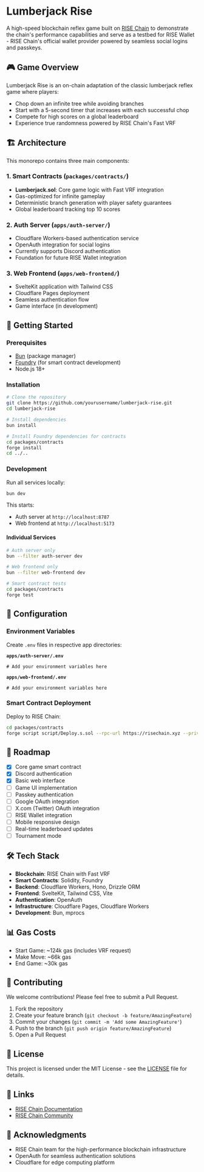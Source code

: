# Lumberjack Rise

A high-speed blockchain reflex game built on [RISE Chain](https://docs.risechain.com/getting-started/introduction.html) to demonstrate the chain's performance capabilities and serve as a testbed for RISE Wallet - RISE Chain's official wallet provider powered by seamless social logins and passkeys.

## 🎮 Game Overview

Lumberjack Rise is an on-chain adaptation of the classic lumberjack reflex game where players:

- Chop down an infinite tree while avoiding branches
- Start with a 5-second timer that increases with each successful chop
- Compete for high scores on a global leaderboard
- Experience true randomness powered by RISE Chain's Fast VRF

## 🏗️ Architecture

This monorepo contains three main components:

### 1. Smart Contracts (`packages/contracts/`)

- **Lumberjack.sol**: Core game logic with Fast VRF integration
- Gas-optimized for infinite gameplay
- Deterministic branch generation with player safety guarantees
- Global leaderboard tracking top 10 scores

### 2. Auth Server (`apps/auth-server/`)

- Cloudflare Workers-based authentication service
- OpenAuth integration for social logins
- Currently supports Discord authentication
- Foundation for future RISE Wallet integration

### 3. Web Frontend (`apps/web-frontend/`)

- SvelteKit application with Tailwind CSS
- Cloudflare Pages deployment
- Seamless authentication flow
- Game interface (in development)

## 🚀 Getting Started

### Prerequisites

- [Bun](https://bun.sh/) (package manager)
- [Foundry](https://book.getfoundry.sh/getting-started/installation) (for smart contract development)
- Node.js 18+

### Installation

```bash
# Clone the repository
git clone https://github.com/yourusername/lumberjack-rise.git
cd lumberjack-rise

# Install dependencies
bun install

# Install Foundry dependencies for contracts
cd packages/contracts
forge install
cd ../..
```

### Development

Run all services locally:

```bash
bun dev
```

This starts:

- Auth server at `http://localhost:8787`
- Web frontend at `http://localhost:5173`

#### Individual Services

```bash
# Auth server only
bun --filter auth-server dev

# Web frontend only
bun --filter web-frontend dev

# Smart contract tests
cd packages/contracts
forge test
```

## 🔧 Configuration

### Environment Variables

Create `.env` files in respective app directories:

**`apps/auth-server/.env`**

```env
# Add your environment variables here
```

**`apps/web-frontend/.env`**

```env
# Add your environment variables here
```

### Smart Contract Deployment

Deploy to RISE Chain:

```bash
cd packages/contracts
forge script script/Deploy.s.sol --rpc-url https://risechain.xyz --private-key <PRIVATE_KEY> --broadcast
```

## 🎯 Roadmap

- [x] Core game smart contract
- [x] Discord authentication
- [x] Basic web interface
- [ ] Game UI implementation
- [ ] Passkey authentication
- [ ] Google OAuth integration
- [ ] X.com (Twitter) OAuth integration
- [ ] RISE Wallet integration
- [ ] Mobile responsive design
- [ ] Real-time leaderboard updates
- [ ] Tournament mode

## 🛠️ Tech Stack

- **Blockchain**: RISE Chain with Fast VRF
- **Smart Contracts**: Solidity, Foundry
- **Backend**: Cloudflare Workers, Hono, Drizzle ORM
- **Frontend**: SvelteKit, Tailwind CSS, Vite
- **Authentication**: OpenAuth
- **Infrastructure**: Cloudflare Pages, Cloudflare Workers
- **Development**: Bun, mprocs

## 📊 Gas Costs

- Start Game: ~124k gas (includes VRF request)
- Make Move: ~66k gas
- End Game: ~30k gas

## 🤝 Contributing

We welcome contributions! Please feel free to submit a Pull Request.

1. Fork the repository
2. Create your feature branch (`git checkout -b feature/AmazingFeature`)
3. Commit your changes (`git commit -m 'Add some AmazingFeature'`)
4. Push to the branch (`git push origin feature/AmazingFeature`)
5. Open a Pull Request

## 📄 License

This project is licensed under the MIT License - see the [LICENSE](LICENSE) file for details.

## 🔗 Links

- [RISE Chain Documentation](https://docs.risechain.com/getting-started/introduction.html)
- [RISE Chain Community](https://docs.risechain.com/getting-started/introduction.html)

## 🙏 Acknowledgments

- RISE Chain team for the high-performance blockchain infrastructure
- OpenAuth for seamless authentication solutions
- Cloudflare for edge computing platform
